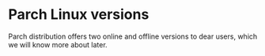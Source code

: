 # Parch Linux versions
Parch distribution offers two online and offline versions to dear users, which we will know more about later.